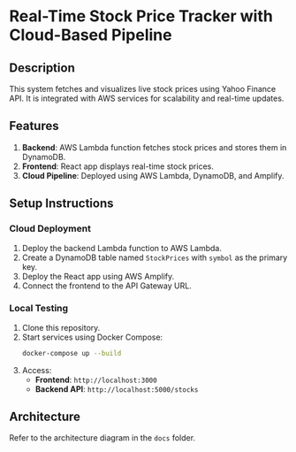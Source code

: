 
# Real-Time Stock Price Tracker with Cloud-Based Pipeline

## Description
This system fetches and visualizes live stock prices using Yahoo Finance API. It is integrated with AWS services for scalability and real-time updates.

## Features
1. **Backend**: AWS Lambda function fetches stock prices and stores them in DynamoDB.
2. **Frontend**: React app displays real-time stock prices.
3. **Cloud Pipeline**: Deployed using AWS Lambda, DynamoDB, and Amplify.

## Setup Instructions

### Cloud Deployment
1. Deploy the backend Lambda function to AWS Lambda.
2. Create a DynamoDB table named `StockPrices` with `symbol` as the primary key.
3. Deploy the React app using AWS Amplify.
4. Connect the frontend to the API Gateway URL.

### Local Testing
1. Clone this repository.
2. Start services using Docker Compose:
   ```bash
   docker-compose up --build
   ```
3. Access:
   - **Frontend**: `http://localhost:3000`
   - **Backend API**: `http://localhost:5000/stocks`

## Architecture
Refer to the architecture diagram in the `docs` folder.
